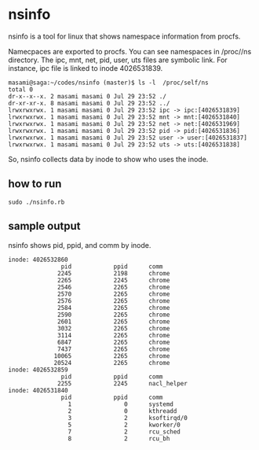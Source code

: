 # nsinfo

nsinfo is a tool for linux that shows namespace information from procfs.

Namecpaces are exported to procfs. You can see namespaces in /proc/<pid>/ns directory.
The ipc, mnt, net, pid, user, uts files are symbolic link. For instance, ipc file is linked to inode 4026531839.

```
masami@saga:~/codes/nsinfo (master)$ ls -l  /proc/self/ns
total 0
dr-x--x--x. 2 masami masami 0 Jul 29 23:52 ./
dr-xr-xr-x. 8 masami masami 0 Jul 29 23:52 ../
lrwxrwxrwx. 1 masami masami 0 Jul 29 23:52 ipc -> ipc:[4026531839]
lrwxrwxrwx. 1 masami masami 0 Jul 29 23:52 mnt -> mnt:[4026531840]
lrwxrwxrwx. 1 masami masami 0 Jul 29 23:52 net -> net:[4026531969]
lrwxrwxrwx. 1 masami masami 0 Jul 29 23:52 pid -> pid:[4026531836]
lrwxrwxrwx. 1 masami masami 0 Jul 29 23:52 user -> user:[4026531837]
lrwxrwxrwx. 1 masami masami 0 Jul 29 23:52 uts -> uts:[4026531838]
```
So, nsinfo collects data by inode to show who uses the inode.

## how to run

```
sudo ./nsinfo.rb
```

## sample output

nsinfo shows pid, ppid, and comm by inode.

```
inode: 4026532860
               pid            ppid      comm
              2245            2198      chrome
              2265            2245      chrome
              2546            2265      chrome
              2570            2265      chrome
              2576            2265      chrome
              2584            2265      chrome
              2590            2265      chrome
              2601            2265      chrome
              3032            2265      chrome
              3114            2265      chrome
              6847            2265      chrome
              7437            2265      chrome
             10065            2265      chrome
             20524            2265      chrome
inode: 4026532859
               pid            ppid      comm
              2255            2245      nacl_helper
inode: 4026531840
               pid            ppid      comm
                 1               0      systemd
                 2               0      kthreadd
                 3               2      ksoftirqd/0
                 5               2      kworker/0
                 7               2      rcu_sched
                 8               2      rcu_bh
 
```

